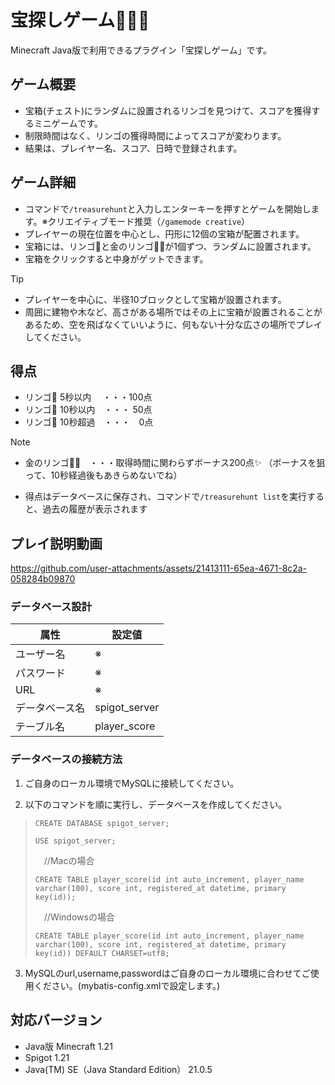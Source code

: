 # 宝探しゲーム🍎🍏✨
Minecraft Java版で利用できるプラグイン「宝探しゲーム」です。

## ゲーム概要
- 宝箱(チェスト)にランダムに設置されるリンゴを見つけて、スコアを獲得するミニゲームです。  
- 制限時間はなく、リンゴの獲得時間によってスコアが変わります。
- 結果は、プレイヤー名、スコア、日時で登録されます。

## ゲーム詳細
- コマンドで`/treasurehunt`と入力しエンターキーを押すとゲームを開始します。※クリエイティブモード推奨（`/gamemode creative`）
- プレイヤーの現在位置を中心とし、円形に12個の宝箱が配置されます。  
- 宝箱には、リンゴ🍎と金のリンゴ🍏✨が1個ずつ、ランダムに設置されます。
- 宝箱をクリックすると中身がゲットできます。
  
>[!TIP]
>- プレイヤーを中心に、半径10ブロックとして宝箱が設置されます。
>- 周囲に建物や木など、高さがある場所ではその上に宝箱が設置されることがあるため、空を飛ばなくていいように、何もない十分な広さの場所でプレイしてください。

## 得点 
- リンゴ🍎 5秒以内 　・・・100点 
- リンゴ🍎 10秒以内　・・・ 50点
- リンゴ🍎 10秒超過　・・・　0点
  
>[!NOTE]
>- 金のリンゴ🍏✨　・・・取得時間に関わらずボーナス200点✨ （ボーナスを狙って、10秒経過後もあきらめないでね）

- 得点はデータベースに保存され、コマンドで`/treasurehunt list`を実行すると、過去の履歴が表示されます
　　

## プレイ説明動画

https://github.com/user-attachments/assets/21413111-65ea-4671-8c2a-058284b09870





### データベース設計
|属性|設定値|
|----|----|
|ユーザー名|※|
|パスワード|※|
|URL|※|
|データベース名|spigot_server|
|テーブル名|player_score|
### データベースの接続方法

1. ご自身のローカル環境でMySQLに接続してください。

2. 以下のコマンドを順に実行し、データベースを作成してください。
>```
>CREATE DATABASE spigot_server;
>```
>```
>USE spigot_server;
>```
>　//Macの場合
>```
>CREATE TABLE player_score(id int auto_increment, player_name varchar(100), score int, registered_at datetime, primary key(id));
>```
>
>　//Windowsの場合
>```
>CREATE TABLE player_score(id int auto_increment, player_name varchar(100), score int, registered_at datetime, primary key(id)) DEFAULT CHARSET=utf8;
>```

3. MySQLのurl,username,passwordはご自身のローカル環境に合わせてご使用ください。(mybatis-config.xmlで設定します。)
   
 

## 対応バージョン
- Java版 Minecraft 1.21
- Spigot 1.21
- Java(TM) SE（Java Standard Edition） 21.0.5

